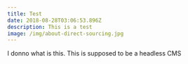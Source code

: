 ```yaml
---
title: Test
date: 2018-08-28T03:06:53.896Z
description: This is a test
image: /img/about-direct-sourcing.jpg
---
```

I donno what is this. This is supposed to be a headless CMS
